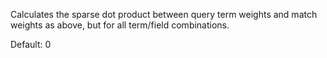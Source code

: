 Calculates the sparse dot product between query term weights and match weights as above, but for all term/field combinations.

Default: 0